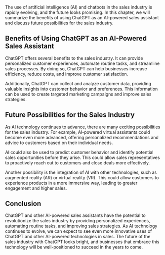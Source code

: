 
The use of artificial intelligence (AI) and chatbots in the sales industry is rapidly evolving, and the future looks promising. In this chapter, we will summarize the benefits of using ChatGPT as an AI-powered sales assistant and discuss future possibilities for the sales industry.

Benefits of Using ChatGPT as an AI-Powered Sales Assistant
----------------------------------------------------------

ChatGPT offers several benefits to the sales industry. It can provide personalized customer experiences, automate routine tasks, and streamline sales processes. By doing so, ChatGPT can help businesses increase efficiency, reduce costs, and improve customer satisfaction.

Additionally, ChatGPT can collect and analyze customer data, providing valuable insights into customer behavior and preferences. This information can be used to create targeted marketing campaigns and improve sales strategies.

Future Possibilities for the Sales Industry
-------------------------------------------

As AI technology continues to advance, there are many exciting possibilities for the sales industry. For example, AI-powered virtual assistants could become even more advanced, offering personalized recommendations and advice to customers based on their individual needs.

AI could also be used to predict customer behavior and identify potential sales opportunities before they arise. This could allow sales representatives to proactively reach out to customers and close deals more effectively.

Another possibility is the integration of AI with other technologies, such as augmented reality (AR) or virtual reality (VR). This could allow customers to experience products in a more immersive way, leading to greater engagement and higher sales.

Conclusion
----------

ChatGPT and other AI-powered sales assistants have the potential to revolutionize the sales industry by providing personalized experiences, automating routine tasks, and improving sales strategies. As AI technology continues to evolve, we can expect to see even more innovative uses of ChatGPT and other AI-powered technologies in sales. The future of the sales industry with ChatGPT looks bright, and businesses that embrace this technology will be well-positioned to succeed in the years to come.
